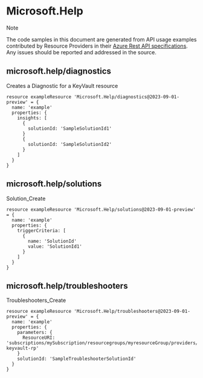 # Microsoft.Help
  
> [!NOTE]
> The code samples in this document are generated from API usage examples contributed by Resource Providers in their [Azure Rest API specifications](https://github.com/Azure/azure-rest-api-specs). Any issues should be reported and addressed in the source.


## microsoft.help/diagnostics

Creates a Diagnostic for a KeyVault resource
```bicep
resource exampleResource 'Microsoft.Help/diagnostics@2023-09-01-preview' = {
  name: 'example'
  properties: {
    insights: [
      {
        solutionId: 'SampleSolutionId1'
      }
      {
        solutionId: 'SampleSolutionId2'
      }
    ]
  }
}
```

## microsoft.help/solutions

Solution_Create
```bicep
resource exampleResource 'Microsoft.Help/solutions@2023-09-01-preview' = {
  name: 'example'
  properties: {
    triggerCriteria: [
      {
        name: 'SolutionId'
        value: 'SolutionId1'
      }
    ]
  }
}
```

## microsoft.help/troubleshooters

Troubleshooters_Create
```bicep
resource exampleResource 'Microsoft.Help/troubleshooters@2023-09-01-preview' = {
  name: 'example'
  properties: {
    parameters: {
      ResourceURI: 'subscriptions/mySubscription/resourcegroups/myresourceGroup/providers/Microsoft.KeyVault/vaults/test-keyvault-rp'
    }
    solutionId: 'SampleTroubleshooterSolutionId'
  }
}
```
